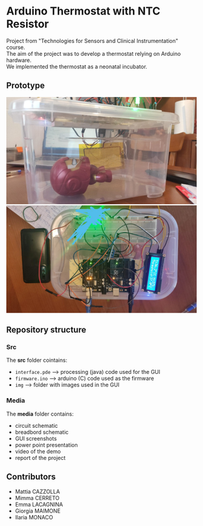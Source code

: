 # Arduino Thermostat with NTC Resistor
Project from "Technologies for Sensors and Clinical Instrumentation" course. \
The aim of the project was to develop a thermostat relying on Arduino hardware.\
We implemented the thermostat as a neonatal incubator.
## Prototype
<img src="media/prototype photos/photo1.jpeg" width="512"/> 
<img src="media/prototype photos/photo2.jpeg" width="512"/> 

## Repository structure
### Src
The **src** folder cointains:
- <code>interface.pde</code> ⟶ processing (java) code used for the GUI
- <code>firmware.ino</code> ⟶ arduino (C) code used as the firmware
- <code>img</code> ⟶ folder with images used in the GUI
### Media
The **media** folder contains:
- circuit schematic
- breadbord schematic
- GUI screenshots
- power point presentation
- video of the demo
- report of the project
## Contributors
- Mattia CAZZOLLA
- Mimma CERRETO
- Emma LACAGNINA
- Giorgia MAIMONE
- Ilaria MONACO
